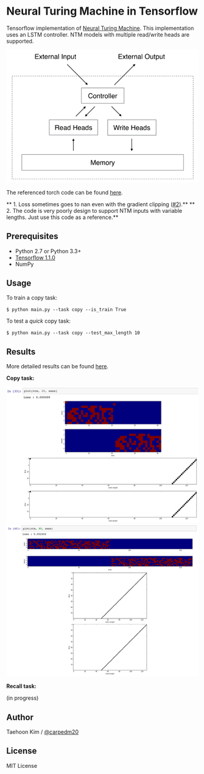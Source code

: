 Neural Turing Machine in Tensorflow
===================================

Tensorflow implementation of [Neural Turing Machine](http://arxiv.org/abs/1410.5401). This implementation uses an LSTM controller. NTM models with multiple read/write heads are supported.

![alt_tag](etc/NTM.gif)

The referenced torch code can be found [here](https://github.com/kaishengtai/torch-ntm).

** 1. Loss sometimes goes to nan even with the gradient clipping ([#2](https://github.com/carpedm20/NTM-tensorflow/issues/2)).**
** 2. The code is very poorly design to support NTM inputs with variable lengths. Just use this code as a reference.**


Prerequisites
-------------

- Python 2.7 or Python 3.3+
- [Tensorflow 1.1.0](https://www.tensorflow.org/)
- NumPy


Usage
-----

To train a copy task:

    $ python main.py --task copy --is_train True

To test a *quick* copy task:

    $ python main.py --task copy --test_max_length 10

Results
-------

More detailed results can be found [here](ipynb/NTM%20Test.ipynb).

**Copy task:**

![alt_tag](etc/result4.png)
![alt_tag](etc/result3.png)

**Recall task:**

(in progress)


Author
------

Taehoon Kim / [@carpedm20](http://carpedm20.github.io/)

## License

MIT License